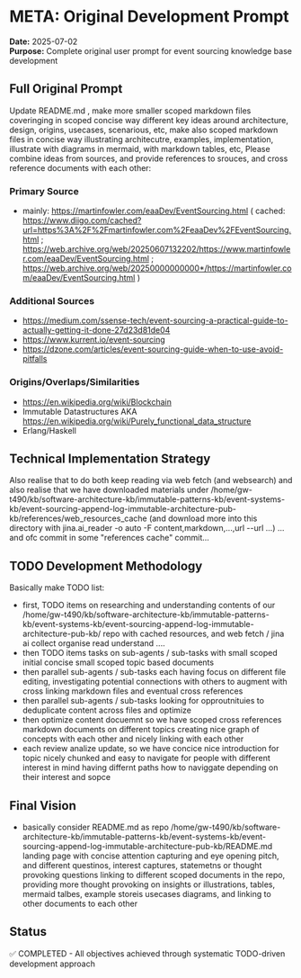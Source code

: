 # META: Original Development Prompt

**Date:** 2025-07-02  
**Purpose:** Complete original user prompt for event sourcing knowledge base development

## Full Original Prompt

Update README.md , make more smaller scoped markdown files coveringing in scoped concise way different key ideas around architecture, design, origins, usecases, scenarious, etc, make also scoped markdown files in concise way illustrating architecutre, examples, implementation, illustrate with diagrams in mermaid, with markdown tables, etc, Please combine ideas from sources, and provide references to srouces, and cross reference documents with each other: 

### Primary Source
* mainly: https://martinfowler.com/eaaDev/EventSourcing.html ( cached: https://www.diigo.com/cached?url=https%3A%2F%2Fmartinfowler.com%2FeaaDev%2FEventSourcing.html ; https://web.archive.org/web/20250607132202/https://www.martinfowler.com/eaaDev/EventSourcing.html ; https://web.archive.org/web/20250000000000*/https://martinfowler.com/eaaDev/EventSourcing.html )

### Additional Sources
* https://medium.com/ssense-tech/event-sourcing-a-practical-guide-to-actually-getting-it-done-27d23d81de04
* https://www.kurrent.io/event-sourcing
* https://dzone.com/articles/event-sourcing-guide-when-to-use-avoid-pitfalls

### Origins/Overlaps/Similarities
* https://en.wikipedia.org/wiki/Blockchain
* Immutable Datastructures AKA https://en.wikipedia.org/wiki/Purely_functional_data_structure
* Erlang/Haskell

## Technical Implementation Strategy

Also realise that to do both keep reading via web fetch (and websearch) and also realise that we have downloaded materials under /home/gw-t490/kb/software-architecture-kb/immutable-patterns-kb/event-systems-kb/event-sourcing-append-log-immutable-architecture-pub-kb/references/web_resources_cache (and download more into this directory with jina.ai_reader -o auto -F content,markdown,...,url --url ...) ... and ofc commit in some "references cache" commit...

## TODO Development Methodology

Basically make TODO list:

* first, TODO items on researching and understanding contents of our /home/gw-t490/kb/software-architecture-kb/immutable-patterns-kb/event-systems-kb/event-sourcing-append-log-immutable-architecture-pub-kb/ repo with cached resources, and web fetch / jina ai collect organise read understand ....
* then TODO items tasks on sub-agents / sub-tasks with small scoped initial concise small scoped topic based documents
* then parallel sub-agents / sub-tasks each having focus on different file editing, investigating potential connections with others to augment with cross linking markdown files and eventual cross references
* then parallel sub-agents / sub-tasks looking for opproutnituies to deduplicate content across files and optimize
* then optimize content docuemnt so we have scoped cross references markdown documents on different topics creating nice graph of concepts with each other and nicely linking with each other
* each review analize update, so we have concice nice introduction for topic nicely chunked and easy to navigate for people with different interest in mind having differnt paths how to naviggate depending on their interest and sopce

## Final Vision

* basically consider README.md as repo /home/gw-t490/kb/software-architecture-kb/immutable-patterns-kb/event-systems-kb/event-sourcing-append-log-immutable-architecture-pub-kb/README.md landing page with concise attention capturing and eye opening pitch, and different questinos, interest captures, statemetns or thought provoking questions linking to different scoped documents in the repo, providing more thought provoking on insights or illustrations, tables, mermaid talbes, example storeis usecases diagrams, and linking to other documents to each other

## Status
✅ COMPLETED - All objectives achieved through systematic TODO-driven development approach